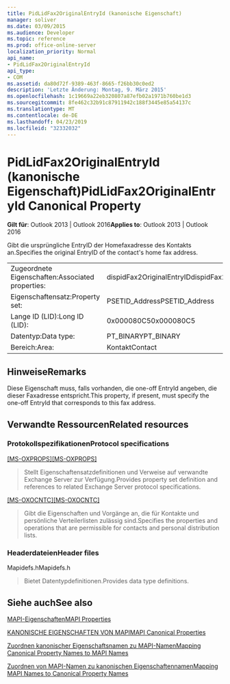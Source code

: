 ```yaml
---
title: PidLidFax2OriginalEntryId (kanonische Eigenschaft)
manager: soliver
ms.date: 03/09/2015
ms.audience: Developer
ms.topic: reference
ms.prod: office-online-server
localization_priority: Normal
api_name:
- PidLidFax2OriginalEntryId
api_type:
- COM
ms.assetid: da80d72f-9389-463f-8665-f26bb30c0ed2
description: 'Letzte Änderung: Montag, 9. März 2015'
ms.openlocfilehash: 1c19669a22eb320807a87efb02a1971b760be1d3
ms.sourcegitcommit: 8fe462c32b91c87911942c188f3445e85a54137c
ms.translationtype: MT
ms.contentlocale: de-DE
ms.lasthandoff: 04/23/2019
ms.locfileid: "32332032"
---
```

# <a name="pidlidfax2originalentryid-canonical-property"></a><span data-ttu-id="24ef4-103">PidLidFax2OriginalEntryId (kanonische Eigenschaft)</span><span class="sxs-lookup"><span data-stu-id="24ef4-103">PidLidFax2OriginalEntryId Canonical Property</span></span>

  
  
<span data-ttu-id="24ef4-104">**Gilt für**: Outlook 2013 | Outlook 2016</span><span class="sxs-lookup"><span data-stu-id="24ef4-104">**Applies to**: Outlook 2013 | Outlook 2016</span></span> 
  
<span data-ttu-id="24ef4-105">Gibt die ursprüngliche EntryID der Homefaxadresse des Kontakts an.</span><span class="sxs-lookup"><span data-stu-id="24ef4-105">Specifies the original EntryID of the contact's home fax address.</span></span>
  
|||
|:-----|:-----|
|<span data-ttu-id="24ef4-106">Zugeordnete Eigenschaften:</span><span class="sxs-lookup"><span data-stu-id="24ef4-106">Associated properties:</span></span>  <br/> |<span data-ttu-id="24ef4-107">dispidFax2OriginalEntryID</span><span class="sxs-lookup"><span data-stu-id="24ef4-107">dispidFax2OriginalEntryID</span></span>  <br/> |
|<span data-ttu-id="24ef4-108">Eigenschaftensatz:</span><span class="sxs-lookup"><span data-stu-id="24ef4-108">Property set:</span></span>  <br/> |<span data-ttu-id="24ef4-109">PSETID_Address</span><span class="sxs-lookup"><span data-stu-id="24ef4-109">PSETID_Address</span></span>  <br/> |
|<span data-ttu-id="24ef4-110">Lange ID (LID):</span><span class="sxs-lookup"><span data-stu-id="24ef4-110">Long ID (LID):</span></span>  <br/> |<span data-ttu-id="24ef4-111">0x000080C5</span><span class="sxs-lookup"><span data-stu-id="24ef4-111">0x000080C5</span></span>  <br/> |
|<span data-ttu-id="24ef4-112">Datentyp:</span><span class="sxs-lookup"><span data-stu-id="24ef4-112">Data type:</span></span>  <br/> |<span data-ttu-id="24ef4-113">PT_BINARY</span><span class="sxs-lookup"><span data-stu-id="24ef4-113">PT_BINARY</span></span>  <br/> |
|<span data-ttu-id="24ef4-114">Bereich:</span><span class="sxs-lookup"><span data-stu-id="24ef4-114">Area:</span></span>  <br/> |<span data-ttu-id="24ef4-115">Kontakt</span><span class="sxs-lookup"><span data-stu-id="24ef4-115">Contact</span></span>  <br/> |
   
## <a name="remarks"></a><span data-ttu-id="24ef4-116">Hinweise</span><span class="sxs-lookup"><span data-stu-id="24ef4-116">Remarks</span></span>

<span data-ttu-id="24ef4-117">Diese Eigenschaft muss, falls vorhanden, die one-off EntryId angeben, die dieser Faxadresse entspricht.</span><span class="sxs-lookup"><span data-stu-id="24ef4-117">This property, if present, must specify the one-off EntryId that corresponds to this fax address.</span></span>
  
## <a name="related-resources"></a><span data-ttu-id="24ef4-118">Verwandte Ressourcen</span><span class="sxs-lookup"><span data-stu-id="24ef4-118">Related resources</span></span>

### <a name="protocol-specifications"></a><span data-ttu-id="24ef4-119">Protokollspezifikationen</span><span class="sxs-lookup"><span data-stu-id="24ef4-119">Protocol specifications</span></span>

<span data-ttu-id="24ef4-120">[[MS-OXPROPS]](https://msdn.microsoft.com/library/f6ab1613-aefe-447d-a49c-18217230b148%28Office.15%29.aspx)</span><span class="sxs-lookup"><span data-stu-id="24ef4-120">[[MS-OXPROPS]](https://msdn.microsoft.com/library/f6ab1613-aefe-447d-a49c-18217230b148%28Office.15%29.aspx)</span></span>
  
> <span data-ttu-id="24ef4-121">Stellt Eigenschaftensatzdefinitionen und Verweise auf verwandte Exchange Server zur Verfügung.</span><span class="sxs-lookup"><span data-stu-id="24ef4-121">Provides property set definition and references to related Exchange Server protocol specifications.</span></span>
    
<span data-ttu-id="24ef4-122">[[MS-OXOCNTC]](https://msdn.microsoft.com/library/9b636532-9150-4836-9635-9c9b756c9ccf%28Office.15%29.aspx)</span><span class="sxs-lookup"><span data-stu-id="24ef4-122">[[MS-OXOCNTC]](https://msdn.microsoft.com/library/9b636532-9150-4836-9635-9c9b756c9ccf%28Office.15%29.aspx)</span></span>
  
> <span data-ttu-id="24ef4-123">Gibt die Eigenschaften und Vorgänge an, die für Kontakte und persönliche Verteilerlisten zulässig sind.</span><span class="sxs-lookup"><span data-stu-id="24ef4-123">Specifies the properties and operations that are permissible for contacts and personal distribution lists.</span></span>
    
### <a name="header-files"></a><span data-ttu-id="24ef4-124">Headerdateien</span><span class="sxs-lookup"><span data-stu-id="24ef4-124">Header files</span></span>

<span data-ttu-id="24ef4-125">Mapidefs.h</span><span class="sxs-lookup"><span data-stu-id="24ef4-125">Mapidefs.h</span></span>
  
> <span data-ttu-id="24ef4-126">Bietet Datentypdefinitionen.</span><span class="sxs-lookup"><span data-stu-id="24ef4-126">Provides data type definitions.</span></span>
    
## <a name="see-also"></a><span data-ttu-id="24ef4-127">Siehe auch</span><span class="sxs-lookup"><span data-stu-id="24ef4-127">See also</span></span>



[<span data-ttu-id="24ef4-128">MAPI-Eigenschaften</span><span class="sxs-lookup"><span data-stu-id="24ef4-128">MAPI Properties</span></span>](mapi-properties.md)
  
[<span data-ttu-id="24ef4-129">KANONISCHE EIGENSCHAFTEN VON MAPI</span><span class="sxs-lookup"><span data-stu-id="24ef4-129">MAPI Canonical Properties</span></span>](mapi-canonical-properties.md)
  
[<span data-ttu-id="24ef4-130">Zuordnen kanonischer Eigenschaftsnamen zu MAPI-Namen</span><span class="sxs-lookup"><span data-stu-id="24ef4-130">Mapping Canonical Property Names to MAPI Names</span></span>](mapping-canonical-property-names-to-mapi-names.md)
  
[<span data-ttu-id="24ef4-131">Zuordnen von MAPI-Namen zu kanonischen Eigenschaftennamen</span><span class="sxs-lookup"><span data-stu-id="24ef4-131">Mapping MAPI Names to Canonical Property Names</span></span>](mapping-mapi-names-to-canonical-property-names.md)

